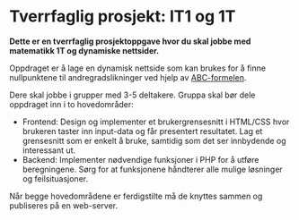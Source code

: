 # Tverrfaglig prosjekt: IT1 og 1T

**Dette er en tverrfaglig prosjektoppgave hvor du skal jobbe med matematikk 1T og dynamiske nettsider.**

Oppdraget er å lage en dynamisk nettside som kan brukes for å finne nullpunktene til andregradslikninger ved hjelp av [ABC-formelen](https://no.wikipedia.org/wiki/Andregradsligning#ABC-formelen).

Dere skal jobbe i grupper med 3-5 deltakere. Gruppa skal bør dele oppdraget inn i to hovedområder:

* Frontend: Design og implementer et brukergrensesnitt i HTML/CSS hvor brukeren taster inn input-data og får presentert resultatet. Lag et grensesnitt som er enkelt å bruke, samtidig som det ser innbydende og interessant ut.
* Backend: Implementer nødvendige funksjoner i PHP for å utføre beregningene. Sørg for at funksjonene håndterer alle mulige løsninger og feilsituasjoner.

Når begge hovedområdene er ferdigstilte må de knyttes sammen og publiseres på en web-server.

